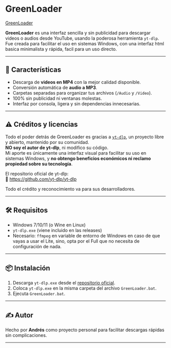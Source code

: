 # GreenLoader

[GreenLoader](https://github.com/Andreslan327/GreenLoader/blob/main/GL.png?raw=true)

**GreenLoader** es una interfaz sencilla y sin publicidad para descargar videos o audios desde YouTube, usando la poderosa herramienta `yt-dlp`. Fue creada para facilitar el uso en sistemas Windows, con una interfaz html basica minimalista y rápida, facil para un uso directo.

---

## 🚀 Características

- Descarga de **videos en MP4** con la mejor calidad disponible.
- Conversión automática de **audio a MP3**.
- Carpetas separadas para organizar tus archivos (`/Audio` y `/Video`).
- 100% sin publicidad ni ventanas molestas.
- Interfaz por consola, ligera y sin dependencias innecesarias.

---

## ⚠️ Créditos y licencias

Todo el poder detrás de GreenLoader es gracias a [`yt-dlp`](https://github.com/yt-dlp/yt-dlp), un proyecto libre y abierto, mantenido por su comunidad.  
**NO soy el autor de yt-dlp**, ni modifico su código.  
Mi aporte es únicamente una interfaz visual para facilitar su uso en sistemas Windows, y **no obtengo beneficios económicos ni reclamo propiedad sobre su tecnología**.

El repositorio oficial de yt-dlp:  
🔗 https://github.com/yt-dlp/yt-dlp

Todo el crédito y reconocimiento va para sus desarrolladores.

---

## 🛠️ Requisitos

- Windows 7/10/11 (o Wine en Linux)
- `yt-dlp.exe` (viene incluido en las releases)
- Necesario: `ffmpeg` en variable de entorno de Windows en caso de que vayas a usar el Lite, sino, opta por el Full que no necesita de configuración de nada.

---

## 📦 Instalación

1. Descarga `yt-dlp.exe` desde el [repositorio oficial](https://github.com/yt-dlp/yt-dlp/releases/latest).
2. Coloca `yt-dlp.exe` en la misma carpeta del archivo `GreenLoader.bat`.
3. Ejecuta `GreenLoader.bat`.

---

## ✍️ Autor

Hecho por **Andrés** como proyecto personal para facilitar descargas rápidas sin complicaciones.

---

